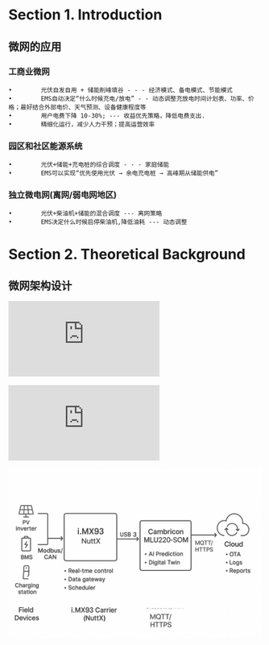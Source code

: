 


# Section 1. Introduction

## 微网的应用

### 工商业微网
    •        光伏自发自用 + 储能削峰填谷 - - - 经济模式、备电模式、节能模式
    •        EMS自动决定“什么时候充电/放电” - - 动态调整充放电时间计划表、功率、价格；最好结合外部电价、天气预测、设备健康程度等
    •        用户电费下降 10-30%; --- 收益优先策略，降低电费支出.
    •        精细化运行，减少人力干预；提高运营效率

### 园区和社区能源系统
    •        光伏+储能+充电桩的综合调度 - - - 家庭储能
    •        EMS可以实现“优先使用光伏 → 余电充电桩 → 高峰期从储能供电”

### 独立微电网(离网/弱电网地区)
    •        光伏+柴油机+储能的混合调度 --- 离网策略
    •        EMS决定什么时候启停柴油机,降低油耗 --- 动态调整



# Section 2. Theoretical Background



## 微网架构设计

![云天励飞模组IPU-A300](https://www.intellif.com/int/chips.html "云天励飞")



![寒武纪 MLU-220-SOM](https://www.cambricon.com/index.php?m=content&c=index&a=lists&catid=56 "寒武纪")



![产品技术架构图](./Documentation/GreenStone/systme_arch.png)

